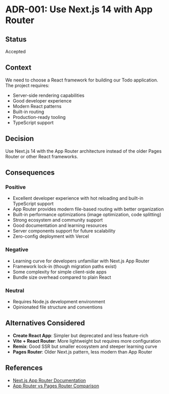 # ADR-001: Use Next.js 14 with App Router

## Status

Accepted

## Context

We need to choose a React framework for building our Todo application. The project requires:
- Server-side rendering capabilities
- Good developer experience
- Modern React patterns
- Built-in routing
- Production-ready tooling
- TypeScript support

## Decision

Use Next.js 14 with the App Router architecture instead of the older Pages Router or other React frameworks.

## Consequences

### Positive
- Excellent developer experience with hot reloading and built-in TypeScript support
- App Router provides modern file-based routing with better organization
- Built-in performance optimizations (image optimization, code splitting)
- Strong ecosystem and community support
- Good documentation and learning resources
- Server components support for future scalability
- Zero-config deployment with Vercel

### Negative
- Learning curve for developers unfamiliar with Next.js App Router
- Framework lock-in (though migration paths exist)
- Some complexity for simple client-side apps
- Bundle size overhead compared to plain React

### Neutral
- Requires Node.js development environment
- Opinionated file structure and conventions

## Alternatives Considered

- **Create React App**: Simpler but deprecated and less feature-rich
- **Vite + React Router**: More lightweight but requires more configuration
- **Remix**: Good SSR but smaller ecosystem and steeper learning curve
- **Pages Router**: Older Next.js pattern, less modern than App Router

## References

- [Next.js App Router Documentation](https://nextjs.org/docs/app)
- [App Router vs Pages Router Comparison](https://nextjs.org/docs/app/building-your-application/upgrading/app-router-migration)
